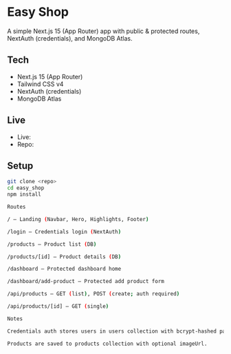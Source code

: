 # Easy Shop

A simple Next.js 15 (App Router) app with public & protected routes, NextAuth (credentials), and MongoDB Atlas.

## Tech
- Next.js 15 (App Router)
- Tailwind CSS v4
- NextAuth (credentials)
- MongoDB Atlas 

## Live
- Live: 
- Repo: 

## Setup

```bash
git clone <repo>
cd easy_shop
npm install

Routes

/ – Landing (Navbar, Hero, Highlights, Footer)

/login – Credentials login (NextAuth)

/products – Product list (DB)

/products/[id] – Product details (DB)

/dashboard – Protected dashboard home

/dashboard/add-product – Protected add product form

/api/products – GET (list), POST (create; auth required)

/api/products/[id] – GET (single)

Notes

Credentials auth stores users in users collection with bcrypt-hashed passwords.

Products are saved to products collection with optional imageUrl.
